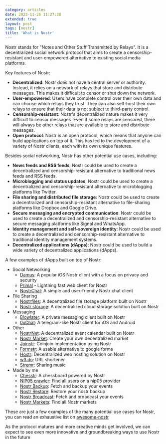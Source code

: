 ```yaml
---
category: articles
date: 2023-11-26 11:27:38
extended: true
layout: post
tags: [nostr]
title: 'What is Nostr'
---
```


Nostr stands for "Notes and Other Stuff Transmitted by Relays". It is a decentralized social network protocol that aims to create a censorship-resistant and user-empowered alternative to existing social media platforms.

<!--more-->

Key features of Nostr:

- **Decentralized**: Nostr does not have a central server or authority. Instead, it relies on a network of relays that store and distribute messages. This makes it difficult to censor or shut down the network.
- **User-empowered**: Users have complete control over their own data and can choose which relays they trust. They can also self-host their own relays to ensure that their data is not subject to third-party control.
- **Censorship-resistant**: Nostr's decentralized nature makes it very difficult to censor messages. Even if some relays are censored, there will always be other relays that are available to store and distribute messages.
- **Open protocol**: Nostr is an open protocol, which means that anyone can build applications on top of it. This has led to the development of a variety of Nostr clients, each with its own unique features.

Besides social networking, Nostr has other potential use cases, including:

- **News feeds and RSS feeds**: Nostr could be used to create a decentralized and censorship-resistant alternative to traditional news feeds and RSS feeds.
- **Microblogging and status updates**: Nostr could be used to create a decentralized and censorship-resistant alternative to microblogging platforms like Twitter.
- **File sharing and distributed file storage**: Nostr could be used to create a decentralized and censorship-resistant alternative to file-sharing platforms like Dropbox and Google Drive.
- **Secure messaging and encrypted communication**: Nostr could be used to create a decentralized and censorship-resistant alternative to secure messaging platforms like Signal and WhatsApp.
- **Identity management and self-sovereign identity**: Nostr could be used to create a decentralized and censorship-resistant alternative to traditional identity management systems.
- **Decentralized applications (dApps)**: Nostr could be used to build a wide variety of decentralized applications (dApps).

A few examples of dApps built on top of Nostr:

- Social Networking
  - [Damus](https://damus.io/): A popular iOS Nostr client with a focus on privacy and security
  - [Primal](https://primal.net/) - Lightning fast web client for Nostr
  - [NostrChat](https://nostrchat.io/): A simple and user-friendly Nostr chat client
- File Sharing
  - [Nostrfiles](https://nostrfiles.dev/): A decentralized file storage platform built on Nostr
  - [Nostr storage](https://github.com/cmdruid/nostr-storage): A decentralized cloud storage solution built on Nostr
- Messaging
  - [Blowlater](https://blowater.deno.dev/): A private messaging client built on Nostr
  - [0xChat](https://github.com/0xchat-app): A telegram-like Nostr client for iOS and Android
- Other
  - [NostrNet](https://www.nostrnet.work/): A decentralized event calendar built on Nostr
  - [Nostr Market](https://market.nostr.com/#/): Create your own decentralized market
  - [Joinstr](https://gitlab.com/1440000bytes/joinstr): Coinjoin implementation using Nostr
  - [Formstr](https://formstr.app/): A usable alternative to google forms
  - [Hostr](hostr.cc): Decentralized web hosting solution on Nostr
  - [w3.do](https://w3.do/): URL shortener
  - [Stremr](https://stemstr.app/): Sharing music
- Made by me
  - [Chesstr](https://chesstr.pages.dev/): A chessboard powered by Nostr
  - [NIP05 crawler](https://nostr-nip05-crawler.pages.dev/): Find all users on a nip05 provider
  - [Nostr Backup](https://nostr-backup.pages.dev/): Fetch and backup your events
  - [Nostr Restore](https://nostr-restore.pages.dev/): Restore your nostr backup
  - [Nostr Broadcast](https://nostr-broadcast.pages.dev/): Fetch and broadcast your events
  - [Nostr Markets](https://nostr-markets.pages.dev/): Find all Nostr markets

These are just a few examples of the many potential use cases for Nostr, you can read an exhaustive list on [awesome-nostr](https://github.com/aljazceru/awesome-nostr)

As the protocol matures and more creative minds get involved, we can expect to see even more innovative and groundbreaking ways to use Nostr in the future
